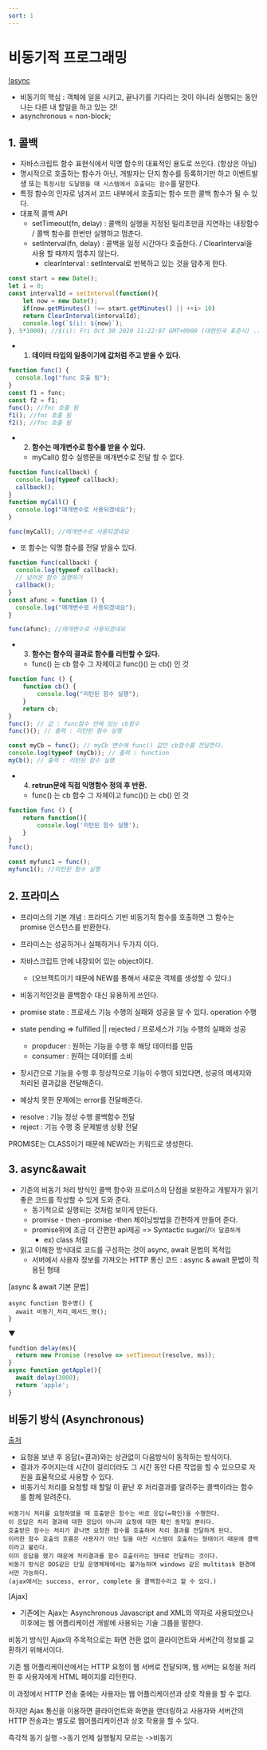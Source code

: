 ```yaml
---
sort: 1
---
```


# 비동기적 프로그래밍
[!async](../../../assets/img/asynchronous.jpg)
- 비동기의 핵심 : 객체에 일을 시키고, 끝나기를 기다리는 것이 아니라 실행되는 동안 나는 다른 내 할일을 하고 있는 것!
- asynchronous = non-block;


## 1. 콜백
- 자바스크립트 함수 표현식에서 익명 함수의 대표적인 용도로 쓰인다. (항상은 아님)
- 명시적으로 호출하는 함수가 아닌, 개발자는 단지 함수를 등록하기만 하고 이벤트발생 또는 `특정시점 도달했을 때 시스템에서 호출되는 함수`를 말한다.
- 특정 함수의 인자로 넘겨서 코드 내부에서 호출되는 함수 또한 콜백 함수가 될 수 있다.
- 대표적 콜백 API
  - setTimeout(fn, delay) : 콜백의 실행을 지정된 밀리초만큼 지연하는 내장함수 / 콜백 함수를 한번만 실행하고 멈춘다.
  - setInterval(fn, delay) : 콜백을 일정 시간마다 호출한다. / ClearInterval을 사용 할 때까지 멈추지 않는다.
    - clearInterval : setInterval로 반복하고 있는 것을 맘추게 한다.
```javascript
const start = new Date();
let i = 0;
const intervalId = setInterval(function(){
    let now = new Date();
    if(now.getMinutes() !== start.getMinutes() || ++i> 10)
    return ClearInterval(intervalId);
    console.log(`$(i): ${now}`);
}, 5*1000); //$(i): Fri Oct 30 2020 11:22:07 GMT+0900 (대한민국 표준시) ...
```



- 1) **데이터 타입의 일종이기에 값처럼 주고 받을 수 있다.**
```javascript
function func() {
  console.log("func 호출 됨");
}
const f1 = func;
const f2 = f1;
func(); //fnc 호출 됨
f1(); //fnc 호출 됨
f2(); //fnc 호출 됨
```

- 2) **함수는 매개변수로 함수를 받을 수 있다.**
  - myCall() 함수 실행문을 매개변수로 전달 할 수 없다.
```javascript
function func(callback) {
  console.log(typeof callback);
  callback();
}
function myCall() {
  console.log("매개변수로 사용되겠네요");
}

func(myCall); //매개변수로 사용되겠네요
```

- 또 함수는 익명 함수를 전달 받을수 있다.
```javascript
function func(callback) {
  console.log(typeof callback);
  // 넘어온 함수 실행하기
  callback();
}
const afunc = function () {
  console.log("매개변수로 사용되겠네요");
}

func(afunc); //매개변수로 사용되겠네요
```
- 3) **함수는 함수의 결과로 함수를 리턴할 수 있다.**
  - func() 는 cb 함수 그 자체이고 func()() 는 cb() 인 것
```javascript
function func () {
    function cb() {
        console.log("리턴된 함수 실행");
    }
    return cb;
}
func(); // 값 : func함수 안에 있는 cb함수
func()(); // 출력 : 리턴된 함수 실행

const myCb = func(); // myCb 변수에 func() 값인 cb함수를 전달한다.
console.log(typeof (myCb)); // 출력 : function
myCb(); // 출력 : 리턴된 함수 실행
```

- 4) **retrun문에 직접 익명함수 정의 후 반환.**
  - func() 는 cb 함수 그 자체이고 func()() 는 cb() 인 것
```javascript
function func () {
    return function(){
        console.log('리턴된 함수 실행');
    }
}
func();

const myfunc1 = func();
myfunc1(); //리턴된 함수 실행
```



## 2. 프라미스
- 프라미스의 기본 개념 : 프라미스 기반 비동기적 함수를 호출하면 그 함수는 promise 인스턴스를 반환한다.
- 프라미스는 성공하거나 실패하거나 두가지 이다.
- 자바스크립트 안에 내장되어 있는 object이다.
  - (오브젝트이기 때문에 NEW를 통해서 새로운 객체를 생성할 수 있다.)
- 비동기적인것을 콜백함수 대신 유용하게 쓰인다.

- promise state : 프로세스 기능 수행의 실패와 성공을 알 수 있다. operation 수행
- state pending => fulfilled || rejected / 프로세스가 기능 수행의 실패와 성공
  - propducer : 원하는 기능을 수행 후 해당 데이터를 만듬
  - consumer : 원하는 데이터를 소비
- 장시간으로 기능을 수행 후 정상적으로 기능이 수행이 되었다면, 성공의 메세지와 처리된 결과값을 전달해준다.
- 예상치 못한 문제에는 error를 전달해준다.


<!-- 프라미스 만들기 -->
  - resolve : 기능 정상 수행 콜백함수 전달
  - reject : 기능 수행 중 문제발생 상황 전달

PROMISE는 CLASS이기 때문에 NEW라는 키워드로 생성한다.



## 3. async&await
- 기존의 비동기 처리 방식인 콜백 함수와 프로미스의 단점을 보완하고 개발자가 읽기 좋은 코드를 작성할 수 있게 도와 준다.
  - 동기적으로 실행되는 것처럼 보이게 만든다.
  - promise - then -promise -then 체이닝방법을 간편하게 만들어 준다.
  - promise위에 조금 더 간편한 api제공 => Syntactic sugar//`더 달콤하게`
    - ex) class 처럼
- 읽고 이해한 방식대로 코드를 구성하는 것이 async, await 문법의 목적입
  - 서버에서 사용자 정보를 가져오는 HTTP 통신 코드 : async & await 문법이 적용된 형태

[async & await 기본 문법]
```note
async function 함수명() {
  await 비동기_처리_메서드_명();
}
```
▼
```javascript
fundtion delay(ms){
  return new Promise (resolve => setTimeout(resolve, ms));
}
async function getApple(){
  await delay(3000);
  return 'apple';
}
```



## 비동기 방식 (Asynchronous)
[출처](https://jieun0113.tistory.com/73)


- 요청을 보낸 후 응답(=결과)와는 상관없이 다음방식이 동작하는 방식이다.
- 결과가 주어지는데 시간이 걸리더라도 그 시간 동안 다른 작업을 할 수 있으므로 자원을 효율적으로 사용할 수 있다.
-  비동기식 처리를 요청할 때 할일 이 끝난 후 처리결과를 알려주는 콜백이라는 함수를 함께 알려준다.

```
비동기식 처리를 요청하였을 때 호출받은 함수는 바로 응답(=확인)을 수행한다.
이 응답은 처리 결과에 대한 응답이 아니라 요청에 대한 확인 동작일 뿐이다.
호출받은 함수는 처리가 끝나면 요청한 함수를 호출하여 처리 결과를 전달하게 된다.
이러한 함수 호출의 흐름은 사용자가 아닌 일을 마친 시스템이 호출하는 형태이기 때문에 콜백이라고 불린다.
이미 응답을 했기 때문에 처리결과를 함수 호출이라는 형태로 전달하는 것이다.
비동기 방식은 DOS같은 단일 운영체제에서는 불가능하며 windows 같은 multitask 환경에서만 가능하다.
(ajax에서는 success, error, complete 을 콜백함수라고 할 수 있다.)
```

[Ajax]
- 기존에는 Ajax는 Asynchronous Javascript and XML의 약자로 사용되었으나 이후에는 웹 어플리케이션 개발에 사용되는 기술 그룹을 말한다.

비동기 방식인 Ajax의 주목적으로는 화면 전환 없이 클라이언트와 서버간의 정보를 교환하기 위해서이다.

기존 웹 어플리케이션에서는 HTTP 요청이 웹 서버로 전달되며, 웹 서버는 요청을 처리한 후 사용자에게 HTML 페이지를 리턴한다.

이 과정에서 HTTP 전송 중에는 사용자는 웹 어플리케이션과 상호 작용을 할 수 없다.

하지만 Ajax 통신을 이용하면 클라이언트와 화면을 랜더링하고 사용자와 서버간의 HTTP 전송과는 별도로 웹어플리케이션과 상호 작용을 할 수 있다.


즉각적 동기 실행 ->동기
언제 실행될지 모르는 ->비동기